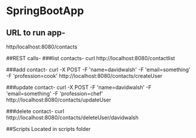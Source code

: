 # SpringBootApp

## URL to run app-
http/localhost:8080/contacts

##REST calls-
###list contacts-
curl http://localhost:8080/contactlist

###add contact-
 curl -X POST -F 'name=davidwalsh' -F 'email=something' -F 'profession=cook' http://localhost:8080/contacts/createUser
 
###update contact-
curl -X POST -F 'name=davidwalsh' -F 'email=something' -F 'profession=chef' http://localhost:8080/contacts/updateUser

###delete contact-
curl http://localhost:8080/contacts/deleteUser/davidwalsh

##Scripts
Located in scripts folder



